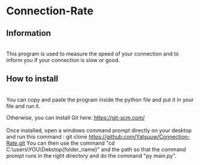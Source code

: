 # Connection-Rate

## Information
<br>
This program is used to measure the speed of your connection and to inform you if your connection is slow or good.

## How to install
<br>
You can copy and paste the program inside the python file and put it in your file and run it.

Otherwise, you can install Git here: https://git-scm.com/ <br><br>
Once installed, open a windows command prompt directly on your desktop and run this command : git clone https://github.com/Yatsuuw/Connection-Rate.git
You can then use the command "cd C:\users\YOU\Dekstop\{folder_name}" and the path so that the command prompt runs in the right directory and do the command "py main.py".
